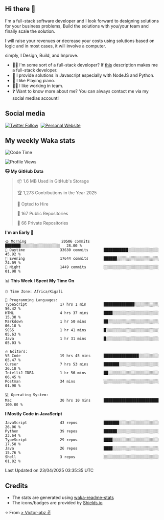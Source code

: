 ## Hi there 👋
I'm a full-stack software developer and I look forward to designing solutions for your business problems, Build the solutions with you/your team and finally scale the solution.

I will raise your revenues or decrease your costs using solutions based on logic and in most cases, it will involve a computer.

simply, I Design, Build, and Improve.

- 👨‍💻 I'm some sort of a full-stack developer? If [this](https://www.w3schools.com/whatis/whatis_fullstack.asp) description makes me a full-stack developer.
- 🌱 I provide solutions in Javascript especially with NodeJS and Python. 
- 🎹 I like Playing piano.
- 👯‍♀️ I like working in team.
- ❓ Want to know more about me? You can always contact me via my social medias account!

## Social media
[![Twitter Follow](https://img.shields.io/twitter/follow/vicky_abz?color=%231DA1F2&label=Twitter&style=for-the-badge&logo=twitter&logoColor=ffffff)](https://twitter.com/vicky_abz)
‎‎ [![Personal Website](https://img.shields.io/static/v1?label=visit&message=victor-abz.com&color=%235F021F&style=for-the-badge)](https://victor-abz.com/)

## My weekly Waka stats
<!--START_SECTION:waka-->
![Code Time](http://img.shields.io/badge/Code%20Time-1%2C439%20hrs%2051%20mins-blue)

![Profile Views](http://img.shields.io/badge/Profile%20Views-0-blue)

**🐱 My GitHub Data** 

> 📦 1.6 MB Used in GitHub's Storage 
 > 
> 🏆 1,273 Contributions in the Year 2025
 > 
> 💼 Opted to Hire
 > 
> 📜 167 Public Repositories 
 > 
> 🔑 66 Private Repositories 
 > 
**I'm an Early 🐤** 

```text
🌞 Morning                20506 commits       ███████░░░░░░░░░░░░░░░░░░   28.00 % 
🌆 Daytime                33630 commits       ███████████░░░░░░░░░░░░░░   45.92 % 
🌃 Evening                17644 commits       ██████░░░░░░░░░░░░░░░░░░░   24.09 % 
🌙 Night                  1449 commits        ░░░░░░░░░░░░░░░░░░░░░░░░░   01.98 % 
```


📊 **This Week I Spent My Time On** 

```text
🕑︎ Time Zone: Africa/Kigali

💬 Programming Languages: 
TypeScript               17 hrs 1 min        ██████████████░░░░░░░░░░░   56.42 % 
HTML                     4 hrs 37 mins       ████░░░░░░░░░░░░░░░░░░░░░   15.30 % 
Markdown                 1 hr 50 mins        ██░░░░░░░░░░░░░░░░░░░░░░░   06.10 % 
SCSS                     1 hr 41 mins        █░░░░░░░░░░░░░░░░░░░░░░░░   05.63 % 
Java                     1 hr 31 mins        █░░░░░░░░░░░░░░░░░░░░░░░░   05.03 % 

🔥 Editors: 
VS Code                  19 hrs 45 mins      ████████████████░░░░░░░░░   65.47 % 
Cursor                   7 hrs 53 mins       ███████░░░░░░░░░░░░░░░░░░   26.18 % 
IntelliJ IDEA            1 hr 56 mins        ██░░░░░░░░░░░░░░░░░░░░░░░   06.45 % 
Postman                  34 mins             ░░░░░░░░░░░░░░░░░░░░░░░░░   01.90 % 

💻 Operating System: 
Mac                      30 hrs 10 mins      █████████████████████████   100.00 % 
```

**I Mostly Code in JavaScript** 

```text
JavaScript               43 repos            ███████░░░░░░░░░░░░░░░░░░   26.06 % 
Python                   39 repos            ██████░░░░░░░░░░░░░░░░░░░   23.64 % 
TypeScript               29 repos            ████░░░░░░░░░░░░░░░░░░░░░   17.58 % 
Java                     26 repos            ████░░░░░░░░░░░░░░░░░░░░░   15.76 % 
Shell                    3 repos             ░░░░░░░░░░░░░░░░░░░░░░░░░   01.82 % 
```




 Last Updated on 23/04/2025 03:35:35 UTC
<!--END_SECTION:waka-->

## Credits
- The stats are generated using [waka-readme-stats](https://github.com/anmol098/waka-readme-stats)
- The icons/badges are provided by [Shields.io](https://shields.io/)

⭐️ From [> Victor-abz ✌](https://victor-abz.com/)
